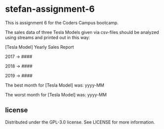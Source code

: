# stefan-assignment-6

This is assignment 6 for the Coders Campus bootcamp.

The sales data of three Tesla Models given via csv-files should be analyzed using streams and printed out in this way:

[Tesla Model] Yearly Sales Report

2017 -> #### 

2018 -> ####

2019 -> ####

The best month for [Tesla Model] was: yyyy-MM

The worst month for [Tesla Model] was: yyyy-MM

## license
Distributed under the  GPL-3.0 license. See LICENSE for more information.

